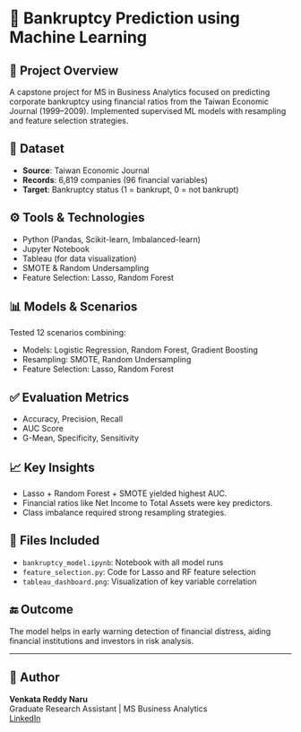 # 🏢 Bankruptcy Prediction using Machine Learning
## 📌 Project Overview
A capstone project for MS in Business Analytics focused on predicting corporate bankruptcy using financial ratios from the Taiwan Economic Journal (1999–2009). Implemented supervised ML models with resampling and feature selection strategies.

## 📂 Dataset
- **Source**: Taiwan Economic Journal
- **Records**: 6,819 companies (96 financial variables)
- **Target**: Bankruptcy status (1 = bankrupt, 0 = not bankrupt)

## ⚙️ Tools & Technologies
- Python (Pandas, Scikit-learn, Imbalanced-learn)
- Jupyter Notebook
- Tableau (for data visualization)
- SMOTE & Random Undersampling
- Feature Selection: Lasso, Random Forest

## 📊 Models & Scenarios
Tested 12 scenarios combining:
- Models: Logistic Regression, Random Forest, Gradient Boosting
- Resampling: SMOTE, Random Undersampling
- Feature Selection: Lasso, Random Forest

## ✅ Evaluation Metrics
- Accuracy, Precision, Recall
- AUC Score
- G-Mean, Specificity, Sensitivity

## 📈 Key Insights
- Lasso + Random Forest + SMOTE yielded highest AUC.
- Financial ratios like Net Income to Total Assets were key predictors.
- Class imbalance required strong resampling strategies.

## 📎 Files Included
- `bankruptcy_model.ipynb`: Notebook with all model runs
- `feature_selection.py`: Code for Lasso and RF feature selection
- `tableau_dashboard.png`: Visualization of key variable correlation

## 🔚 Outcome
The model helps in early warning detection of financial distress, aiding financial institutions and investors in risk analysis.

---

## 🤝 Author
**Venkata Reddy Naru**  
Graduate Research Assistant | MS Business Analytics  
[LinkedIn](https://www.linkedin.com/in/venkatareddy-naru-a0b2a4264)
